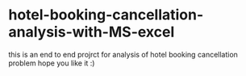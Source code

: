 # hotel-booking-cancellation-analysis-with-MS-excel
this is an end to end projrct for analysis of hotel booking cancellation problem
hope you like it :)
